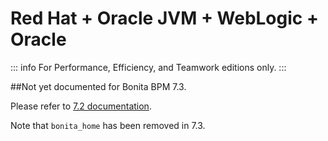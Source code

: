 # Red Hat + Oracle JVM + WebLogic + Oracle

::: info
For Performance, Efficiency, and Teamwork editions only.
:::

##Not yet documented for Bonita BPM 7.3.

Please refer to [7.2 documentation](http://documentation.bonitasoft.com/how-install-red-hat-oracle-jvm-weblogic-oracle-0). 

Note that `bonita_home` has been removed in 7.3.   
